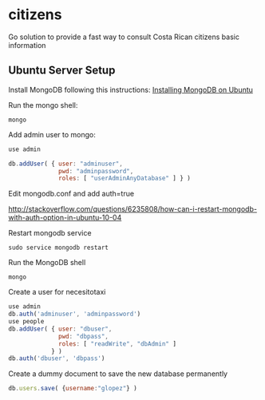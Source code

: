 citizens
========

Go solution to provide a fast way to consult Costa Rican citizens basic information

## Ubuntu Server Setup

Install MongoDB following this instructions: [Installing MongoDB on Ubuntu](https://www.digitalocean.com/community/tutorials/how-to-install-mongodb-on-ubuntu-12-04)

Run the mongo shell:

```console
mongo
```

Add admin user to mongo:

```javascript
use admin

db.addUser( { user: "adminuser",
              pwd: "adminpassword",
              roles: [ "userAdminAnyDatabase" ] } )
```

Edit mongodb.conf and add auth=true

http://stackoverflow.com/questions/6235808/how-can-i-restart-mongodb-with-auth-option-in-ubuntu-10-04

Restart mongodb service

```console
sudo service mongodb restart
```

Run the MongoDB shell

```console
mongo
```

Create a user for necesitotaxi

```javascript
use admin
db.auth('adminuser', 'adminpassword')
use people
db.addUser( { user: "dbuser",
              pwd: "dbpass",
              roles: [ "readWrite", "dbAdmin" ]
            } )
db.auth('dbuser', 'dbpass')
```

Create a dummy document to save the new database permanently

```javascript
db.users.save( {username:"glopez"} )
```





